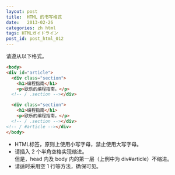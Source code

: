 ```yaml
---
layout: post
title:  HTML 的书写格式
date:   2013-02-26
categories: zh html
tags: HTMLガイドライン
post_id: post_html_012
---
```

请遵从以下格式。

```html
<body>
<div id="article">
  <div class="section">
    <h1>编程指南</h1>
    <p>欧乐的编程指南。</p>
  <!-- / .section --></div>

  <div class="section">
    <h1>编程指南</h1>
    <p>欧乐的编程指南。</p>
  <!-- / .section --></div>
<!-- / #article --></div>
</body>
```

<div>
  <ul>
    <li>HTML标签，原则上使用小写字母，禁止使用大写字母。</li>
    <li>请插入 2 个半角空格实现缩进。<br>但是，head 内及 body 内的第一层（上例中为 div#article）不缩进。</li>
    <li>请适时采用空 1 行等方法，确保可见。</li>
  </ul>
</div>
